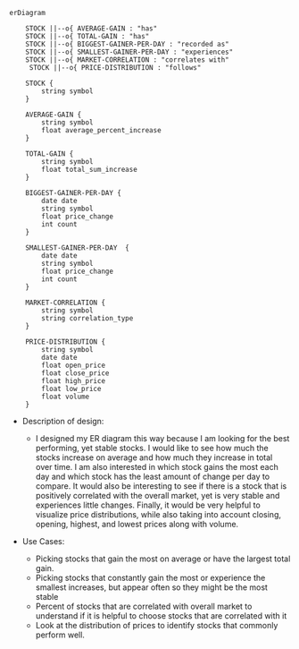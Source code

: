 ```mermaid
erDiagram

    STOCK ||--o{ AVERAGE-GAIN : "has"
    STOCK ||--o{ TOTAL-GAIN : "has"
    STOCK ||--o{ BIGGEST-GAINER-PER-DAY : "recorded as"
    STOCK ||--o{ SMALLEST-GAINER-PER-DAY : "experiences"
    STOCK ||--o{ MARKET-CORRELATION : "correlates with"
     STOCK ||--o{ PRICE-DISTRIBUTION : "follows"

    STOCK {
        string symbol
    }

    AVERAGE-GAIN {
        string symbol
        float average_percent_increase
    }

    TOTAL-GAIN {
        string symbol
        float total_sum_increase
    }

    BIGGEST-GAINER-PER-DAY {
        date date
        string symbol
        float price_change
        int count
    }

    SMALLEST-GAINER-PER-DAY  {
        date date
        string symbol
        float price_change
        int count
    }

    MARKET-CORRELATION {
        string symbol
        string correlation_type
    }

    PRICE-DISTRIBUTION {
        string symbol
        date date
        float open_price
        float close_price
        float high_price
        float low_price
        float volume
    }
```

* Description of design:
    - I designed my ER diagram this way because I am looking for the best performing, yet stable stocks. I would like to see how much the stocks increase on average and 
      how much they increase in total over time. I am also interested in which stock gains the most each day and which stock has the least amount of change per day to compare.
      It would also be interesting to see if there is a stock that is positively correlated with the overall market, yet is very stable and experiences little changes. 
      Finally, it would be very helpful to visualize price distributions, while also taking into account closing, opening, highest, and lowest prices along with volume.



* Use Cases:
    - Picking stocks that gain the most on average or have the largest total gain.
    - Picking stocks that constantly gain the most or experience the smallest increases, but appear often so they might be the most stable
    - Percent of stocks that are correlated with overall market to understand if it is helpful to choose stocks that are correlated with it
    - Look at the distribution of prices to identify stocks that commonly perform well.
